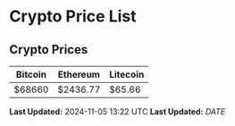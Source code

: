 # Crypto Price List

## Crypto Prices
| Bitcoin | Ethereum | Litecoin |
| ------- | -------- | -------- |
| $68660 | $2436.77 | $65.66 |
**Last Updated:** 2024-11-05 13:22 UTC
**Last Updated:** $DATE$
